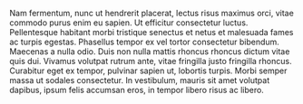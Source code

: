 Nam fermentum, nunc ut hendrerit placerat, lectus risus maximus orci, vitae commodo purus enim eu sapien. Ut efficitur consectetur luctus. Pellentesque habitant morbi tristique senectus et netus et malesuada fames ac turpis egestas. Phasellus tempor ex vel tortor consectetur bibendum. Maecenas a nulla odio. Duis non nulla mattis rhoncus rhoncus dictum vitae quis dui. Vivamus volutpat rutrum ante, vitae fringilla justo fringilla rhoncus. Curabitur eget ex tempor, pulvinar sapien ut, lobortis turpis. Morbi semper massa ut sodales consectetur. In vestibulum, mauris sit amet volutpat dapibus, ipsum felis accumsan eros, in tempor libero risus ac libero.
